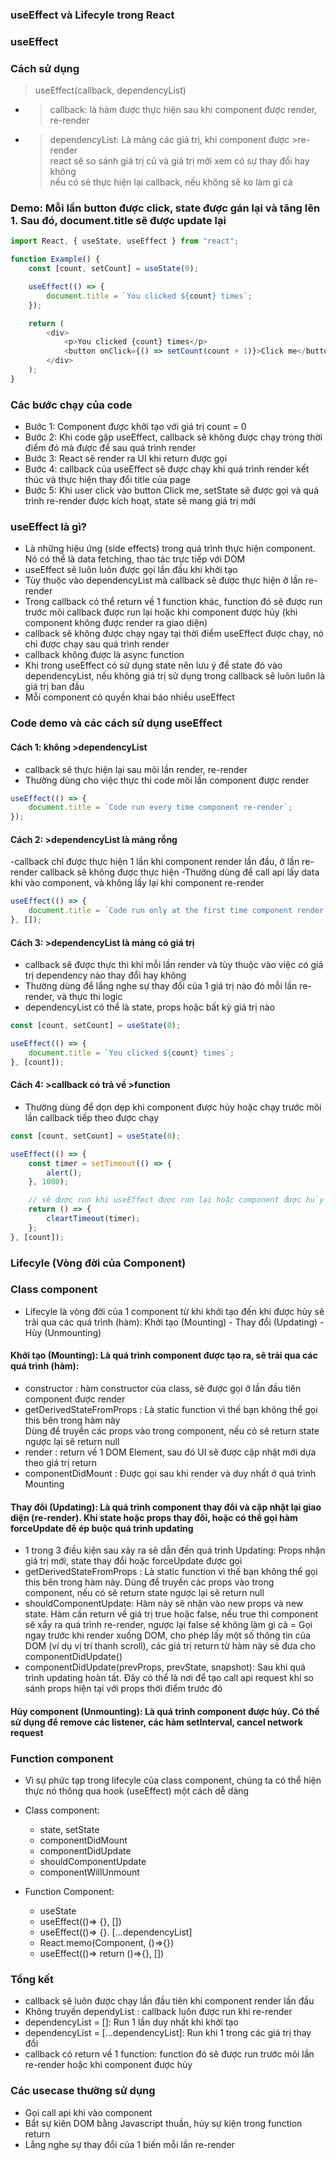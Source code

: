 ### useEffect và Lifecyle trong React

### useEffect

### Cách sử dụng

> useEffect(callback, dependencyList)

- >callback: là hàm được thực hiện sau khi component được render, re-render
- >dependencyList: Là mảng các giá trị, khi component được >re-render  
react sẽ so sánh giá trị cũ và giá trị mới xem có sự thay đổi hay không  
nếu có sẽ thực hiện lại callback, nếu không sẽ ko làm gì cả

### Demo: Mỗi lần button được click, state được gán lại và tăng lên 1. Sau đó, document.title sẽ được update lại

```javascript
import React, { useState, useEffect } from "react";

function Example() {
	const [count, setCount] = useState(0);

	useEffect(() => {
		document.title = `You clicked ${count} times`;
	});

	return (
		<div>
			<p>You clicked {count} times</p>
			<button onClick={() => setCount(count + 1)}>Click me</button>
		</div>
	);
}
```

### Các bước chạy của code
- Bước 1: Component được khởi tạo với giá trị count = 0
- Bước 2: Khi code gặp useEffect, callback sẽ không được chạy trong thời điểm đó mà được để sau quá trình render
- Bước 3: React sẽ render ra UI khi return được gọi
- Bước 4: callback của useEffect sẽ được chạy khi quá trình render kết thúc và thực hiện thay đổi title của page
- Bước 5: Khi user click vào button Click me, setState sẽ được gọi và quá trình re-render được kích hoạt, state sẽ mang giá trị mới

### useEffect là gì?
- Là những hiệu ứng (side effects) trong quá trình thực hiện component. Nó có thể là data fetching, thao tác trực tiếp với DOM
- useEffect sẽ luôn luôn được gọi lần đầu khi khởi tạo
- Tùy thuộc vào dependencyList mà callback sẽ được thực hiện ở lần re-render
- Trong callback có thể return về 1 function khác, function đó sẽ được run trước mõi callback được run lại hoặc khi component được hủy (khi component không được render ra giao diện)
- callback sẽ không được chạy ngay tại thời điểm useEffect được chạy, nó chỉ được chạy sau quá trình render
- callback không được là async function
- Khi trong useEffect có sử dụng state nên lưu ý để state đó vào dependencyList, nếu không giá trị sử dụng trong callback sẽ luôn luôn là giá trị ban đầu
- Mỗi component có quyền khai báo nhiều useEffect

### Code demo và các cách sử dụng useEffect

#### Cách 1: không >dependencyList
- callback sẽ thực hiện lại sau mõi lần render, re-render
- Thường dùng cho việc thực thi code mõi lần component được render
```javascript
useEffect(() => {
	document.title = `Code run every time component re-render`;
});
```

#### Cách 2: >dependencyList là mảng rỗng
-callback chỉ được thực hiện 1 lần khi component render lần đầu, ở lần re-render callback sẽ không được thực hiện
-Thường dùng để call api lấy data khi vào component, và không lấy lại khi component re-render
```javascript
useEffect(() => {
	document.title = `Code run only at the first time component render`;
}, []);
```

#### Cách 3: >dependencyList là mảng có giá trị
- callback sẽ được thực thi khi mỗi lần render và tùy thuộc vào việc có giá trị dependency nào thay đổi hay không
- Thường dùng để lắng nghe sự thay đổi của 1 giá trị nào đó mỗi lần re-render, và thực thi logic
- dependencyList có thể là state, props hoặc bất kỳ giá trị nào
```javascript
const [count, setCount] = useState(0);

useEffect(() => {
	document.title = `You clicked ${count} times`;
}, [count]);
```

#### Cách 4: >callback có trả về >function
- Thường dùng để dọn dẹp khi component được hủy hoặc chạy trước mõi lần callback tiếp theo được chạy
```javascript
const [count, setCount] = useState(0);

useEffect(() => {
	const timer = setTimeout(() => {
		alert();
	}, 1000);

	// sẽ được run khi useEffect được run lại hoặc component được hủy
	return () => {
		cleartTimeout(timer);
	};
}, [count]);
```

### Lifecyle (Vòng đời của Component)

### Class component
- Lifecyle là vòng đời của 1 component từ khi khởi tạo đến khi được hủy sẽ trải qua các quá trình (hàm): Khởi tạo (Mounting) - Thay đổi (Updating) - Hủy (Unmounting)

#### Khởi tạo (Mounting): Là quá trình component được tạo ra, sẽ trải qua các quá trình (hàm):
- constructor : hàm constructor của class, sẽ được gọi ở lần đầu tiên component được render
- getDerivedStateFromProps : Là static function vì thế bạn không thể gọi this bên trong hàm này  
Dùng để truyền các props vào trong component, nếu có sẽ return state ngược lại sẽ return null
- render : return về 1 DOM Element, sau đó UI sẽ được cập nhật mới dựa theo giá trị return
- componentDidMount : Được gọi sau khi render và duy nhất ở quá trình Mounting

#### Thay đổi (Updating): Là quá trình component thay đổi và cập nhật lại giao diện (re-render). Khi state hoặc props thay đổi, hoặc có thể gọi hàm forceUpdate để ép buộc quá trình updating
- 1 trong 3 điều kiện sau xảy ra sẽ dẫn đến quá trình Updating: Props nhận giá trị mới, state thay đổi hoặc forceUpdate được gọi
- getDerivedStateFromProps : Là static function vì thế bạn không thể gọi this bên trong hàm này. Dùng để truyền các props vào trong component, nếu có sẽ return state ngược lại sẽ return null
- shouldComponentUpdate: Hàm này sẽ nhận vào new props và new state. Hàm cần return về giá trị true hoặc false, nếu true thì component sẽ xẩy ra quá trình re-render, ngược lại false sẽ không làm gì cả
= Gọi ngay trước khi render xuống DOM, cho phép lấy một số thông tin của DOM (ví dụ vị trí thanh scroll), các giá trị return từ hàm này sẽ đưa cho componentDidUpdate()
- componentDidUpdate(prevProps, prevState, snapshot): Sau khi quá trình updating hoàn tất. Đây có thể là nơi để tạo call api request khi so sánh props hiện tại với props thời điểm trước đó

#### Hủy component (Unmounting): Là quá trình component được hủy. Có thể sử dụng để remove các listener, các hàm setInterval, cancel network request


### Function component
- Vì sự phức tạp trong lifecyle của class component, chúng ta có thể hiện thực nó thông qua hook (useEffect) một cách dễ dàng

- Class component:
	- state, setState
	- componentDidMount
	- componentDidUpdate
	- shouldComponentUpdate
	- componentWillUnmount
	
- Function Component:
	- useState
	- useEffect(()=> {}, [])
	- useEffect(()=> {}. [...dependencyList]
	- React.memo(Component, ()=>{})
	- useEffect(()=> return ()=>{}, [])
	
### Tổng kết
- callback sẽ luôn được chạy lần đầu tiên khi component render lần đầu
- Không truyền dependyList : callback luôn được run khi re-render
- dependencyList = []: Run 1 lần duy nhất khi khởi tạo
- dependencyList = [...dependencyList]: Run khi 1 trong các giá trị thay đổi
- callback có return về 1 function: function đó sẽ được run trước mõi lần re-render hoặc khi component được hủy

### Các usecase thường sử dụng
- Gọi call api khi vào component
- Bắt sự kiên DOM bằng Javascript thuần, hủy sự kiện trong function return
- Lắng nghe sự thay đổi của 1 biến mỗi lần re-render
